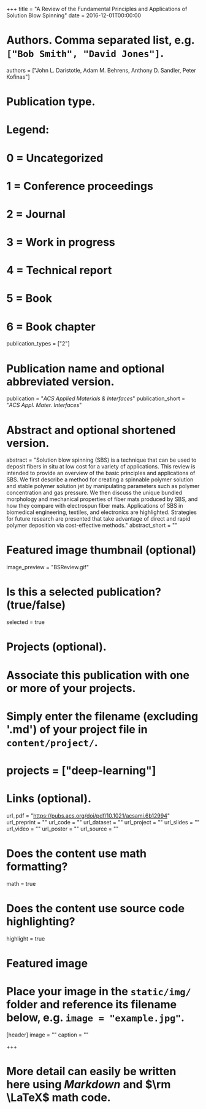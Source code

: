 +++
title = "A Review of the Fundamental Principles and Applications of Solution Blow Spinning"
date = 2016-12-01T00:00:00

# Authors. Comma separated list, e.g. `["Bob Smith", "David Jones"]`.
authors = ["John L. Daristotle, Adam M. Behrens, Anthony D. Sandler, Peter Kofinas"]

# Publication type.
# Legend:
# 0 = Uncategorized
# 1 = Conference proceedings
# 2 = Journal
# 3 = Work in progress
# 4 = Technical report
# 5 = Book
# 6 = Book chapter
publication_types = ["2"]

# Publication name and optional abbreviated version.
publication = "*ACS Applied Materials & Interfaces*"
publication_short = "*ACS Appl. Mater. Interfaces*"

# Abstract and optional shortened version.
abstract = "Solution blow spinning (SBS) is a technique that can be used to deposit fibers in situ at low cost for a variety of applications. This review is intended to provide an overview of the basic principles and applications of SBS. We first describe a method for creating a spinnable polymer solution and stable polymer solution jet by manipulating parameters such as polymer concentration and gas pressure. We then discuss the unique bundled morphology and mechanical properties of fiber mats produced by SBS, and how they compare with electrospun fiber mats. Applications of SBS in biomedical engineering, textiles, and electronics are highlighted. Strategies for future research are presented that take advantage of direct and rapid polymer deposition via cost-effective methods."
abstract_short = ""

# Featured image thumbnail (optional)
image_preview = "BSReview.gif"

# Is this a selected publication? (true/false)
selected = true

# Projects (optional).
#   Associate this publication with one or more of your projects.
#   Simply enter the filename (excluding '.md') of your project file in `content/project/`.
#  projects = ["deep-learning"]

# Links (optional).
url_pdf = "https://pubs.acs.org/doi/pdf/10.1021/acsami.6b12994"
url_preprint = ""
url_code = ""
url_dataset = ""
url_project = ""
url_slides = ""
url_video = ""
url_poster = ""
url_source = ""

# Does the content use math formatting?
math = true

# Does the content use source code highlighting?
highlight = true

# Featured image
# Place your image in the `static/img/` folder and reference its filename below, e.g. `image = "example.jpg"`.
[header]
image = ""
caption = ""

+++

# More detail can easily be written here using *Markdown* and $\rm \LaTeX$ math code.
